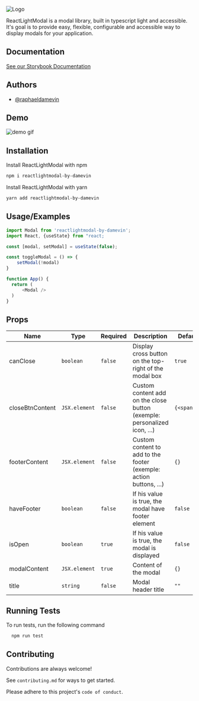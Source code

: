 ![Logo](https://user-images.githubusercontent.com/72107589/149128610-e2e79c72-2df6-4315-b632-1a71c5ef84f4.png)

ReactLightModal is a modal library, built in typescript light and accessible. It's goal is to provide easy, flexible, configurable and accessible way to display modals for your application.

## Documentation

[See our Storybook Documentation](https://reactlightmodal.xyz)

## Authors

- [@raphaeldamevin](https://www.github.com/damevin)

## Demo

![demo gif](https://user-images.githubusercontent.com/72107589/149371773-01322567-8701-43f6-b0f5-940a84859318.gif)

## Installation

Install ReactLightModal with npm

```bash
npm i reactlightmodal-by-damevin
```

Install ReactLightModal with yarn

```bash
yarn add reactlightmodal-by-damevin
```

## Usage/Examples

```javascript
import Modal from 'reactlightmodal-by-damevin';
import React, {useState} from "react;

const [modal, setModal] = useState(false);

const toggleModal = () => {
    setModal(!modal)
}

function App() {
  return (
      <Modal />
  )
}
```

## Props

| Name            | Type          | Required | Description                                                              | Default value     |
| --------------- | ------------- | -------- | ------------------------------------------------------------------------ | ----------------- |
| canClose        | `boolean`     | `false`  | Display cross button on the top-right of the modal box                   | `true`            |
| closeBtnContent | `JSX.element` | `false`  | Custom content add on the close button (exemple: personalized icon, ...) | `{<span>X</span}` |
| footerContent   | `JSX.element` | `false`  | Custom content to add to the footer (exemple: action buttons, ...)       | `{}`              |
| haveFooter      | `boolean`     | `false`  | If his value is true, the modal have footer element                      | `false`           |
| isOpen          | `boolean`     | `true`   | If his value is true, the modal is displayed                             | `false`           |
| modalContent    | `JSX.element` | `true`   | Content of the modal                                                     | `{}`              |
| title           | `string`      | `false`  | Modal header title                                                       | `""`              |

## Running Tests

To run tests, run the following command

```bash
  npm run test
```

## Contributing

Contributions are always welcome!

See `contributing.md` for ways to get started.

Please adhere to this project's `code of conduct`.
